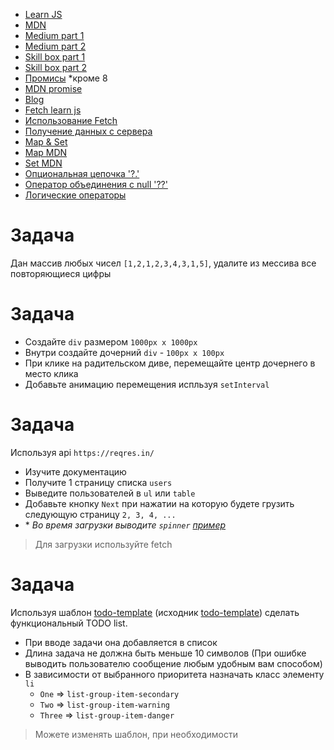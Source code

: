 - [Learn JS ](https://github.com/maksimsheiko/maksimsheiko.github.io/blob/master/dz/2019/19.12.19.md)
- [MDN](https://developer.mozilla.org/ru/docs/Web/JavaScript/EventLoop)
- [Medium part 1](https://medium.com/@pavelbely/javascript-event-loop-%D0%B2-%D0%BA%D0%B0%D1%80%D1%82%D0%B8%D0%BD%D0%BA%D0%B0%D1%85-%D1%87%D0%B0%D1%81%D1%82%D1%8C-1-a19e4d99f242)
- [Medium part 2](https://medium.com/@pavelbely/javascript-event-loop-%D0%B2-%D0%BA%D0%B0%D1%80%D1%82%D0%B8%D0%BD%D0%BA%D0%B0%D1%85-%D1%87%D0%B0%D1%81%D1%82%D1%8C-2-f98693f6a1d8)
- [Skill box part 1](https://skillbox.ru/media/code/event_loop_chast_1/)
- [Skill box part 2](https://skillbox.ru/media/code/event_loop_chast_2/)
- [Промисы](https://learn.javascript.ru/async) *кроме 8
- [MDN promise](https://developer.mozilla.org/ru/docs/Web/JavaScript/Reference/Global_Objects/Promise)
- [Blog](https://stasonmars.ru/javascript/promisy-v-javascript-dlya-chainikov/)
- [Fetch learn js](https://learn.javascript.ru/fetch)
- [Использование Fetch](https://developer.mozilla.org/ru/docs/Web/API/Fetch_API/Using_Fetch)
- [Получение данных с сервера](https://developer.mozilla.org/ru/docs/Learn/JavaScript/Client-side_web_APIs/Fetching_data)
- [Map & Set](https://learn.javascript.ru/map-set)
- [Map MDN](https://developer.mozilla.org/ru/docs/Web/JavaScript/Reference/Global_Objects/Map)
- [Set MDN](https://developer.mozilla.org/ru/docs/Web/JavaScript/Reference/Global_Objects/Set)
- [Опциональная цепочка '?.'](https://learn.javascript.ru/optional-chaining)
- [Оператор объединения с null '??'](https://learn.javascript.ru/nullish-coalescing-operator)
- [Логические операторы](https://learn.javascript.ru/logical-operators)

# Задача

Дан массив любых чисел `[1,2,1,2,3,4,3,1,5]`, удалите из мессива все повторяющиеся цифры

# Задача

- Создайте `div` размером `1000px x 1000px`
- Внутри создайте дочерний `div` - `100px x 100px`
- При клике на радительском диве, перемещайте центр дочернего в место клика
- Добавьте анимацию перемещения испльзуя `setInterval`

# Задача

Используя api `https://reqres.in/ `
- Изучите документацию
- Получите 1 страницу списка `users`
- Выведите пользователей в  `ul` или `table`
- Добавьте кнопку `Next` при нажатии на которую будете грузить следующую страницу `2, 3, 4, ...`
- \* *Во время загрузки выводите `spinner` [пример](https://projects.lukehaas.me/css-loaders/)*

> Для загрузки используйте fetch


# Задача

Используя шаблон [todo-template](https://maksimsheiko.github.io/demo/todo-template.html) (исходник [todo-template](https://github.com/maksimsheiko/maksimsheiko.github.io/blob/master/demo/todo-template.html)) сделать функциональный TODO list.
- При вводе задачи она добавляется в список
- Длина задача не должна быть меньше 10 символов (При ошибке выводить пользователю сообщение любым удобным вам способом)
- В зависимости от выбранного приоритета назначать класс элементу `li`
    * `One` => `list-group-item-secondary`
    * `Two` => `list-group-item-warning`
    * `Three` => `list-group-item-danger`

> Можете изменять шаблон, при необходимости
